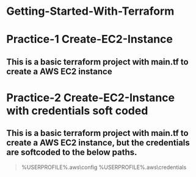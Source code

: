 # Getting-Started-With-Terraform

# Practice-1 Create-EC2-Instance
## This is a basic terraform project with main.tf to create a AWS EC2 instance

# Practice-2 Create-EC2-Instance with credentials soft coded
## This is a basic terraform project with main.tf to create a AWS EC2 instance, but the credentials are softcoded to the below paths.
> %USERPROFILE%\.aws\config
> %USERPROFILE%\.aws\credentials